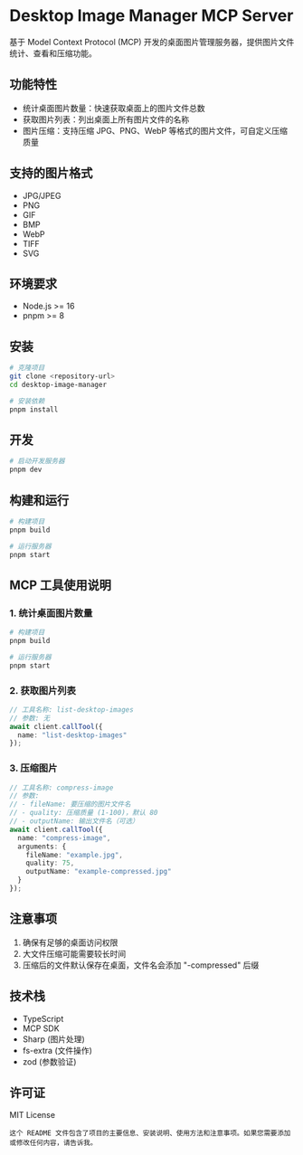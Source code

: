 # Desktop Image Manager MCP Server

基于 Model Context Protocol (MCP) 开发的桌面图片管理服务器，提供图片文件统计、查看和压缩功能。

## 功能特性

- 统计桌面图片数量：快速获取桌面上的图片文件总数
- 获取图片列表：列出桌面上所有图片文件的名称
- 图片压缩：支持压缩 JPG、PNG、WebP 等格式的图片文件，可自定义压缩质量

## 支持的图片格式

- JPG/JPEG
- PNG
- GIF
- BMP
- WebP
- TIFF
- SVG

## 环境要求

- Node.js >= 16
- pnpm >= 8

## 安装

```bash
# 克隆项目
git clone <repository-url>
cd desktop-image-manager

# 安装依赖
pnpm install
```

## 开发

```bash
# 启动开发服务器
pnpm dev
```

## 构建和运行
```bash
# 构建项目
pnpm build

# 运行服务器
pnpm start
```

## MCP 工具使用说明
### 1. 统计桌面图片数量
```bash
# 构建项目
pnpm build

# 运行服务器
pnpm start
```

### 2. 获取图片列表
```typescript
// 工具名称: list-desktop-images
// 参数: 无
await client.callTool({
  name: "list-desktop-images"
});
```

### 3. 压缩图片
```typescript
// 工具名称: compress-image
// 参数:
// - fileName: 要压缩的图片文件名
// - quality: 压缩质量 (1-100)，默认 80
// - outputName: 输出文件名（可选）
await client.callTool({
  name: "compress-image",
  arguments: {
    fileName: "example.jpg",
    quality: 75,
    outputName: "example-compressed.jpg"
  }
});
```

## 注意事项
1. 确保有足够的桌面访问权限
2. 大文件压缩可能需要较长时间
3. 压缩后的文件默认保存在桌面，文件名会添加 "-compressed" 后缀
## 技术栈
- TypeScript
- MCP SDK
- Sharp (图片处理)
- fs-extra (文件操作)
- zod (参数验证)


## 许可证
MIT License
```plaintext
这个 README 文件包含了项目的主要信息、安装说明、使用方法和注意事项。如果您需要添加或修改任何内容，请告诉我。
```